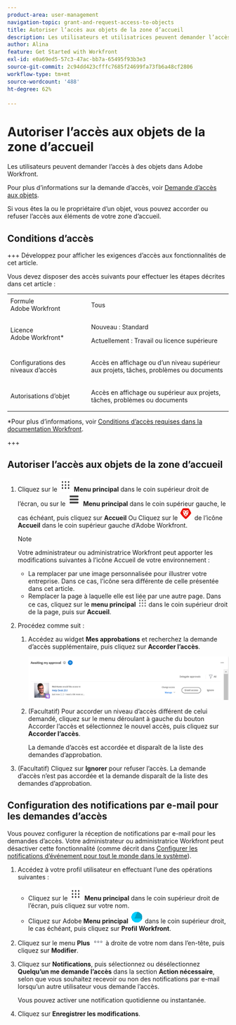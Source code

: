 ```yaml
---
product-area: user-management
navigation-topic: grant-and-request-access-to-objects
title: Autoriser l’accès aux objets de la zone d’accueil
description: Les utilisateurs et utilisatrices peuvent demander l’accès aux objets dans Adobe Workfront. Pour plus d’informations sur la demande d’accès, voir Demander l’accès aux objets.
author: Alina
feature: Get Started with Workfront
exl-id: e0a69ed5-57c3-47ac-bb7a-65495f93b3e3
source-git-commit: 2c94dd423cfffc7685f24699fa73fb6a48cf2806
workflow-type: tm+mt
source-wordcount: '488'
ht-degree: 62%

---
```


# Autoriser l’accès aux objets de la zone d’accueil

<!--Audited: 10/2024-->

Les utilisateurs peuvent demander l’accès à des objets dans Adobe Workfront.

Pour plus d’informations sur la demande d’accès, voir [Demande d’accès aux objets](../../workfront-basics/grant-and-request-access-to-objects/request-access.md).

Si vous êtes la ou le propriétaire d’un objet, vous pouvez accorder ou refuser l’accès aux éléments de votre zone d’accueil.

## Conditions d’accès

+++ Développez pour afficher les exigences d’accès aux fonctionnalités de cet article.

Vous devez disposer des accès suivants pour effectuer les étapes décrites dans cet article :

<table style="table-layout:auto"> 
 <col> 
 <col> 
 <tbody> 
  <tr> 
   <td role="rowheader">Formule Adobe Workfront</td> 
   <td> <p>Tous</p> </td> 
  </tr> 
  <tr> 
   <td role="rowheader">Licence Adobe Workfront*</td> 
   <td> <p>Nouveau : Standard</p> 
   <p>Actuellement : Travail ou licence supérieure</p> </td> 
  </tr> 
  <tr> 
   <td role="rowheader">Configurations des niveaux d’accès</td> 
   <td> <p>Accès en affichage ou d’un niveau supérieur aux projets, tâches, problèmes ou documents</p> </td> 
  </tr> 
  <tr> 
   <td role="rowheader">Autorisations d’objet</td> 
   <td> <p>Accès en affichage ou supérieur aux projets, tâches, problèmes ou documents</p> </td> 
  </tr> 
 </tbody> 
</table>

*Pour plus d’informations, voir [Conditions d’accès requises dans la documentation Workfront](/help/quicksilver/administration-and-setup/add-users/access-levels-and-object-permissions/access-level-requirements-in-documentation.md).

+++

## Autoriser l’accès aux objets de la zone d’accueil

1. Cliquez sur le ![](assets/dots-main-menu.png) **Menu principal** dans le coin supérieur droit de l’écran, ou sur le ![](assets/lines-main-menu.png) **Menu principal** dans le coin supérieur gauche, le cas échéant, puis cliquez sur **Accueil**
Ou
Cliquez sur le ![](assets/home-icon-30x29.png) de l’icône **Accueil** dans le coin supérieur gauche d’Adobe Workfront.

   >[!NOTE]
   >
   >Votre administrateur ou administratrice Workfront peut apporter les modifications suivantes à l’icône Accueil de votre environnement :
   >
   >* La remplacer par une image personnalisée pour illustrer votre entreprise. Dans ce cas, l’icône sera différente de celle présentée dans cet article.
   >* Remplacer la page à laquelle elle est liée par une autre page. Dans ce cas, cliquez sur le **menu principal** ![](assets/main-menu-icon.png) dans le coin supérieur droit de la page, puis sur **Accueil**.

1. Procédez comme suit :

   1. Accédez au widget **Mes approbations** et recherchez la demande d’accès supplémentaire, puis cliquez sur **Accorder l’accès**.

      ![approuver une demande](assets/request-for-access-to-project-in-new-home-approvals-widget.png)

   1. (Facultatif) Pour accorder un niveau d’accès différent de celui demandé, cliquez sur le menu déroulant à gauche du bouton Accorder l’accès et sélectionnez le nouvel accès, puis cliquez sur **Accorder l’accès**.

      La demande d’accès est accordée et disparaît de la liste des demandes d’approbation.

1. (Facultatif) Cliquez sur **Ignorer** pour refuser l’accès. La demande d’accès n’est pas accordée et la demande disparaît de la liste des demandes d’approbation.

## Configuration des notifications par e-mail pour les demandes d’accès

Vous pouvez configurer la réception de notifications par e-mail pour les demandes d’accès. Votre administrateur ou administratrice Workfront peut désactiver cette fonctionnalité (comme décrit dans [Configurer les notifications d’événement pour tout le monde dans le système](../../administration-and-setup/manage-workfront/emails/configure-event-notifications-for-everyone-in-the-system.md)).

1. Accédez à votre profil utilisateur en effectuant l’une des opérations suivantes :

   * Cliquez sur le ![](assets/dots-main-menu.png) **Menu principal** dans le coin supérieur droit de l’écran, puis cliquez sur votre nom.
   * Cliquez sur Adobe **Menu principal** ![icône de profil](assets/adobe-blue-main-menu.png) dans le coin supérieur droit, le cas échéant, puis cliquez sur **Profil Workfront**.

1. Cliquez sur le menu **Plus** ![icône plus](assets/more-icon.png) à droite de votre nom dans l’en-tête, puis cliquez sur **Modifier**.
1. Cliquez sur **Notifications**, puis sélectionnez ou désélectionnez **Quelqu’un me demande l’accès** dans la section **Action nécessaire**, selon que vous souhaitez recevoir ou non des notifications par e-mail lorsqu’un autre utilisateur vous demande l’accès.

   Vous pouvez activer une notification quotidienne ou instantanée.

1. Cliquez sur **Enregistrer les modifications**.
